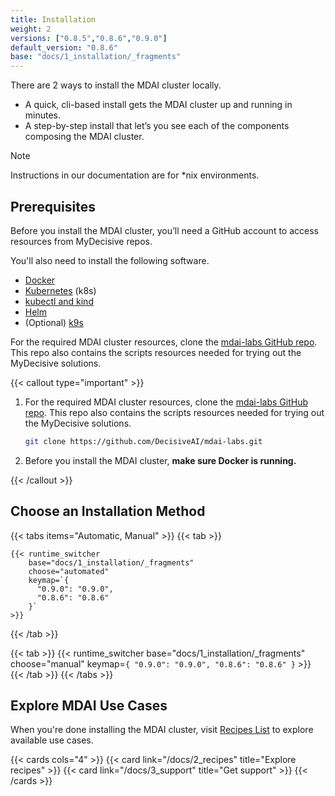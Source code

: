 ```yaml
---
title: Installation
weight: 2
versions: ["0.8.5","0.8.6","0.9.0"]
default_version: "0.8.6"
base: "docs/1_installation/_fragments"
---
```


There are 2 ways to install the MDAI cluster locally.

- A quick, cli-based install gets the MDAI cluster up and running in minutes.
- A step-by-step install that let’s you see each of the components composing the MDAI cluster.

> [!NOTE]
> Instructions in our documentation are for *nix environments.

## Prerequisites

Before you install the MDAI cluster, you’ll need a GitHub account to access resources from MyDecisive repos.

You'll also need to install the following software.

- [Docker](https://www.docker.com/products/docker-desktop/)
- [Kubernetes](https://kubernetes.io/releases/download/) (k8s)
- [kubectl and kind](https://kubernetes.io/docs/tasks/tools/)
- [Helm](https://helm.sh/docs/intro/install/)
- (Optional) [k9s](https://k9scli.io/topics/install/)

For the required MDAI cluster resources, clone the [mdai-labs GitHub repo](https://github.com/DecisiveAI/mdai-labs). This repo also contains the scripts resources needed for trying out the MyDecisive solutions.

{{< callout type="important" >}}

  1. For the required MDAI cluster resources, clone the [mdai-labs GitHub repo](https://github.com/DecisiveAI/mdai-labs). This repo also contains the scripts resources needed for trying out the MyDecisive solutions.

      ```bash
      git clone https://github.com/DecisiveAI/mdai-labs.git
      ```

  2. Before you install the MDAI cluster, **make sure Docker is running.**

{{< /callout >}}

## Choose an Installation Method


{{< tabs items="Automatic, Manual" >}}
  {{< tab >}}

    {{< runtime_switcher
        base="docs/1_installation/_fragments"
        choose="automated"
        keymap=`{
          "0.9.0": "0.9.0",
          "0.8.6": "0.8.6"
        }`
    >}}

  {{< /tab >}}

  {{< tab >}}
    {{< runtime_switcher
        base="docs/1_installation/_fragments"
        choose="manual"
        keymap=`{
          "0.9.0": "0.9.0",
          "0.8.6": "0.8.6"
        }`
    >}}
  {{< /tab >}}
{{< /tabs >}}


## Explore MDAI Use Cases

When you're done installing the MDAI cluster, visit [Recipes List](/docs/2_recipes) to explore available use cases.

{{< cards cols="4" >}}
  {{< card link="/docs/2_recipes" title="Explore recipes" >}}
  {{< card link="/docs/3_support" title="Get support" >}}
{{< /cards >}}